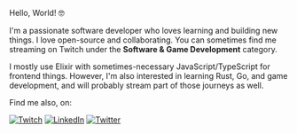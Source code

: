 Hello, World! 🤓

I'm a passionate software developer who loves learning and building new things. I love open-source and collaborating. You can sometimes find me streaming on Twitch under the **Software & Game Development** category.

I mostly use Elixir with sometimes-necessary JavaScript/TypeScript for frontend things. However, I'm also interested in learning Rust, Go, and game development, and will probably stream part of those journeys as well.

Find me also, on:

[![Twitch](https://img.shields.io/badge/twitch-%239146FF.svg?style=for-the-badge&logo=Twitch&logoColor=white)](http://twitch.tv/RyanWinchester_)
 [![LinkedIn](https://img.shields.io/badge/linkedin-%230077B5.svg?style=for-the-badge&logo=linkedin&logoColor=white)](https://www.linkedin.com/in/ryanwinchester/)
 [![Twitter](https://img.shields.io/badge/twitter-%231DA1F2.svg?style=for-the-badge&logo=Twitter&logoColor=white)](https://twitter.com/ryanrwinchester)
